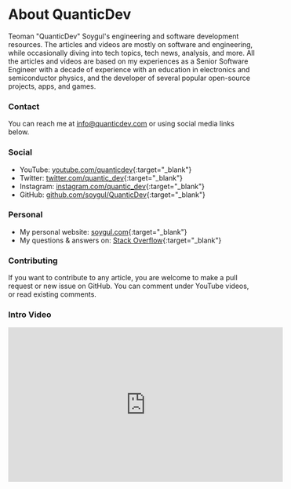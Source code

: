# About QuanticDev
Teoman "QuanticDev" Soygul's engineering and software development resources. The articles and videos are mostly on software and engineering, while occasionally diving into tech topics, tech news, analysis, and more. All the articles and videos are based on my experiences as a Senior Software Engineer with a decade of experience with an education in electronics and semiconductor physics, and the developer of several popular open-source projects, apps, and games.

### Contact
You can reach me at [info@quanticdev.com](mailto:info@quanticdev.com) or using social media links below.

### Social
* YouTube: [youtube.com/quanticdev](https://www.youtube.com/quanticdev){:target="_blank"}
* Twitter: [twitter.com/quantic_dev](https://twitter.com/quantic_dev){:target="_blank"}
* Instagram: [instagram.com/quantic_dev](https://www.instagram.com/quantic_dev){:target="_blank"}
* GitHub: [github.com/soygul/QuanticDev](https://github.com/soygul/QuanticDev){:target="_blank"}

### Personal
* My personal website: [soygul.com](https://soygul.com){:target="_blank"}
* My questions & answers on: [Stack Overflow](https://stackoverflow.com/users/628273/teoman-soygul){:target="_blank"}

### Contributing
If you want to contribute to any article, you are welcome to make a pull request or new issue on GitHub. You can comment under YouTube videos, or read existing comments.

### Intro Video
<p><iframe width="560" height="315" src="https://www.youtube.com/embed/7CC8d-AbQv8" frameborder="0" allow="accelerometer; autoplay; encrypted-media; gyroscope; picture-in-picture" allowfullscreen></iframe></p>
